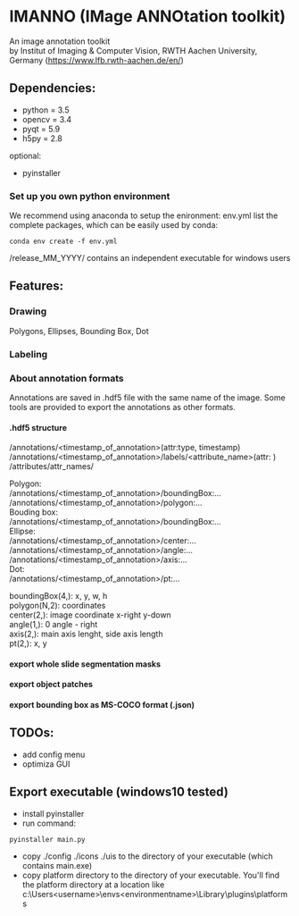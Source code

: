 # IMANNO (IMage ANNOtation toolkit)
An image annotation toolkit   
by Institut of Imaging & Computer Vision, RWTH Aachen University, Germany
(https://www.lfb.rwth-aachen.de/en/)

## Dependencies:

- python = 3.5
- opencv = 3.4 
- pyqt = 5.9
- h5py = 2.8

optional:
- pyinstaller

### Set up you own python environment
We recommend using anaconda to setup the enironment:
env.yml list the complete packages, which can be easily used by conda: 
```
conda env create -f env.yml
```

/release_MM_YYYY/ contains an independent executable for windows users

## Features:

### Drawing
Polygons, Ellipses, Bounding Box, Dot

### Labeling

### About annotation formats

Annotations are saved in .hdf5 file with the same name of the image. Some tools are provided to export the annotations as other formats.

#### .hdf5 structure
/annotations/<timestamp_of_annotation>(attr:type, timestamp)  
/annotations/<timestamp_of_annotation>/labels/<attribute_name>(attr: <label>)   
/attributes/attr_names/<label>

Polygon:  
/annotations/<timestamp_of_annotation>/boundingBox:...   
/annotations/<timestamp_of_annotation>/polygon:...  
Bouding box:  
/annotations/<timestamp_of_annotation>/boundingBox:...   
Ellipse:  
/annotations/<timestamp_of_annotation>/center:...   
/annotations/<timestamp_of_annotation>/angle:...   
/annotations/<timestamp_of_annotation>/axis:...   
Dot:  
/annotations/<timestamp_of_annotation>/pt:...  

boundingBox(4,): x, y, w, h  
polygon(N,2): coordinates  
center(2,): image coordinate x-right y-down  
angle(1,): 0 angle - right  
axis(2,): main axis lenght, side axis length  
pt(2,): x, y  

#### export whole slide segmentation masks
#### export object patches
#### export bounding box as MS-COCO format (.json)

## TODOs:

- add config menu
- optimiza GUI

## Export executable (windows10 tested)

- install pyinstaller
- run command: 
```
pyinstaller main.py
```
- copy ./config ./icons ./uis to the directory of your executable (which contains main.exe)
- copy platform directory to the directory of your executable. You'll find the platform directory at a location like c:\Users\<username>\envs\<environmentname>\Library\plugins\platforms